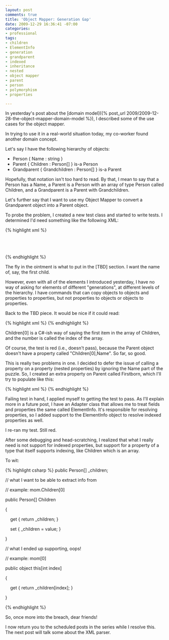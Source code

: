```yaml
---
layout: post
comments: true
title: 'Object Mapper: Generation Gap'
date: 2009-12-29 16:36:41 -07:00
categories:
- professional
tags:
- children
- ElementInfo
- generation
- grandparent
- indexed
- inheritance
- nested
- object mapper
- parent
- person
- polymorphism
- properties

---
```

In yesterday's post about the [domain model]({% post_url 2009/2009-12-28-the-object-mapper-domain-model %}), I described some of the use cases for the object mapper.

In trying to use it in a real-world situation today, my co-worker found another domain concept.

Let's say I have the following hierarchy of objects:

*   Person { Name : string }
*   Parent { Children : Person[] } is-a Person
*   Grandparent { Grandchildren : Person[] } is-a Parent

Hopefully, that notation isn't too hard to read. By that, I mean to say that a Person has a Name, a Parent is a Person with an array of type Person called Children, and a Grandparent is a Parent with Grandchildren.

Let's further say that I want to use my Object Mapper to convert a Grandparent object into a Parent object.

To probe the problem, I created a new test class and started to write tests. I determined I'd need something like the following XML:

{% highlight xml %}
<Source ID="source1" Type="Grandparent">  
<Target ID="target1" Type="Parent">  
<Element Source="**[TBD]**" Target="Name" />  
<Element Source="Grandchildren" Target="Children" />  
</Target>  
</Source>
{% endhighlight %}

The fly in the ointment is what to put in the [TBD] section. I want the name of, say, the first child.

However, even with all of the elements I introduced yesterday, I have no way of asking for elements of different "generations", at different levels of the hierarchy. I have commands that can copy objects to objects and properties to properties, but not properties to objects or objects to properties.

Back to the TBD piece. It would be nice if it could read:

{% highlight xml %}
<Element Source="Children[0].Name" Target="Name" />
{% endhighlight %}

Children[0] is a C#-ish way of saying the first item in the array of Children, and the number is called the index of the array.

Of course, the test is red (i.e., doesn't pass), because the Parent object doesn't have a property called "Children[0],Name". So far, so good.

This is really two problems in one. I decided to defer the issue of calling a property on a property (nested properties) by ignoring the Name part of the puzzle. So, I created an extra property on Parent called Firstborn, which I'll try to populate like this:

{% highlight xml %}
<Element Source="Children[0]" Target="Firstborn" />
{% endhighlight %}

Failing test in hand, I applied myself to getting the test to pass. As I'll explain more in a future post, I have an Adapter class that allows me to treat fields and properties the same called ElementInfo. It's responsible for resolving properties, so I added support to the ElementInfo object to resolve indexed properties as well.

I re-ran my test. Still red.

After some debugging and head-scratching, I realized that what I really need is not support for indexed properties, but support for a property of a type that itself supports indexing, like Children which is an array.

To wit:

{% highlight csharp %}
public Person[] _children;

// what I want to be able to extract info from

// example: mom.Children[0]

public Person[] Children

{

    get { return _children; }

    set { _children = value; }

}

// what I ended up supporting, oops!

// example: mom[0]

public object this[int index]

{

    get { return _children[index]; }

}

{% endhighlight %}

So, once more into the breach, dear friends!

I now return you to the scheduled posts in the series while I resolve this. The next post will talk some about the XML parser.
